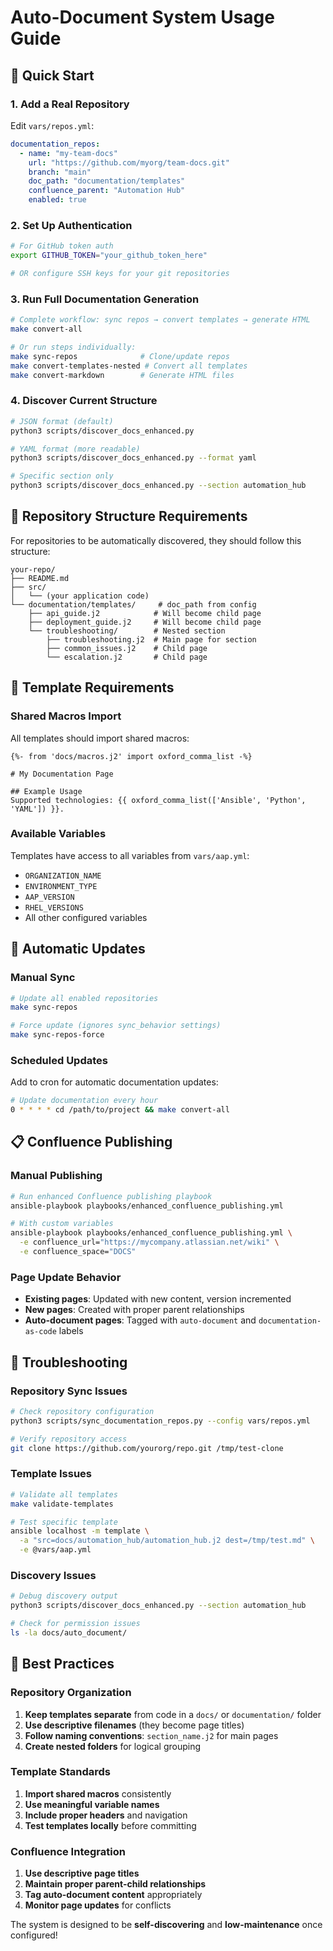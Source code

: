 # Auto-Document System Usage Guide

## 🚀 Quick Start

### 1. Add a Real Repository
Edit `vars/repos.yml`:
```yaml
documentation_repos:
  - name: "my-team-docs"
    url: "https://github.com/myorg/team-docs.git"
    branch: "main" 
    doc_path: "documentation/templates"
    confluence_parent: "Automation Hub"
    enabled: true
```

### 2. Set Up Authentication
```bash
# For GitHub token auth
export GITHUB_TOKEN="your_github_token_here"

# OR configure SSH keys for your git repositories
```

### 3. Run Full Documentation Generation
```bash
# Complete workflow: sync repos → convert templates → generate HTML
make convert-all

# Or run steps individually:
make sync-repos              # Clone/update repos
make convert-templates-nested # Convert all templates  
make convert-markdown        # Generate HTML files
```

### 4. Discover Current Structure
```bash
# JSON format (default)
python3 scripts/discover_docs_enhanced.py

# YAML format (more readable)
python3 scripts/discover_docs_enhanced.py --format yaml

# Specific section only
python3 scripts/discover_docs_enhanced.py --section automation_hub
```

## 📁 Repository Structure Requirements

For repositories to be automatically discovered, they should follow this structure:

```
your-repo/
├── README.md
├── src/
│   └── (your application code)
└── documentation/templates/     # doc_path from config
    ├── api_guide.j2            # Will become child page
    ├── deployment_guide.j2     # Will become child page
    └── troubleshooting/        # Nested section
        ├── troubleshooting.j2  # Main page for section
        ├── common_issues.j2    # Child page
        └── escalation.j2       # Child page
```

## 🎯 Template Requirements

### Shared Macros Import
All templates should import shared macros:
```jinja
{%- from 'docs/macros.j2' import oxford_comma_list -%}

# My Documentation Page

## Example Usage
Supported technologies: {{ oxford_comma_list(['Ansible', 'Python', 'YAML']) }}.
```

### Available Variables
Templates have access to all variables from `vars/aap.yml`:
- `ORGANIZATION_NAME`
- `ENVIRONMENT_TYPE` 
- `AAP_VERSION`
- `RHEL_VERSIONS`
- All other configured variables

## 🔄 Automatic Updates

### Manual Sync
```bash
# Update all enabled repositories
make sync-repos

# Force update (ignores sync_behavior settings)  
make sync-repos-force
```

### Scheduled Updates
Add to cron for automatic documentation updates:
```bash
# Update documentation every hour
0 * * * * cd /path/to/project && make convert-all
```

## 📋 Confluence Publishing

### Manual Publishing
```bash
# Run enhanced Confluence publishing playbook
ansible-playbook playbooks/enhanced_confluence_publishing.yml

# With custom variables
ansible-playbook playbooks/enhanced_confluence_publishing.yml \
  -e confluence_url="https://mycompany.atlassian.net/wiki" \
  -e confluence_space="DOCS"
```

### Page Update Behavior
- **Existing pages**: Updated with new content, version incremented
- **New pages**: Created with proper parent relationships  
- **Auto-document pages**: Tagged with `auto-document` and `documentation-as-code` labels

## 🔧 Troubleshooting

### Repository Sync Issues
```bash
# Check repository configuration
python3 scripts/sync_documentation_repos.py --config vars/repos.yml

# Verify repository access
git clone https://github.com/yourorg/repo.git /tmp/test-clone
```

### Template Issues
```bash  
# Validate all templates
make validate-templates

# Test specific template
ansible localhost -m template \
  -a "src=docs/automation_hub/automation_hub.j2 dest=/tmp/test.md" \
  -e @vars/aap.yml
```

### Discovery Issues
```bash
# Debug discovery output
python3 scripts/discover_docs_enhanced.py --section automation_hub

# Check for permission issues
ls -la docs/auto_document/
```

## 🎯 Best Practices

### Repository Organization
1. **Keep templates separate** from code in a `docs/` or `documentation/` folder
2. **Use descriptive filenames** (they become page titles)
3. **Follow naming conventions**: `section_name.j2` for main pages
4. **Create nested folders** for logical grouping

### Template Standards  
1. **Import shared macros** consistently
2. **Use meaningful variable names** 
3. **Include proper headers** and navigation
4. **Test templates locally** before committing

### Confluence Integration
1. **Use descriptive page titles**
2. **Maintain proper parent-child relationships**
3. **Tag auto-document content** appropriately
4. **Monitor page updates** for conflicts

The system is designed to be **self-discovering** and **low-maintenance** once configured!
